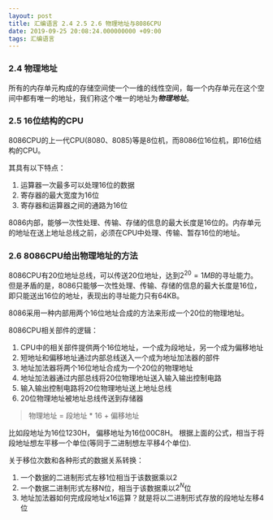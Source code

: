 ```yaml
---
layout: post
title: 汇编语言 2.4 2.5 2.6 物理地址与8086CPU
date: 2019-09-25 20:08:24.000000000 +09:00
tags: 汇编语言
---
```

### 2.4 物理地址
所有的内存单元构成的存储空间使一个一维的线性空间，每一个内存单元在这个空间中都有唯一的地址，我们称这个唯一的地址为***物理地址***。

### 2.5 16位结构的CPU

8086CPU的上一代CPU(8080、8085)等是8位机，而8086位16位机，即16位结构的CPU。

其具有以下特点：

1. 运算器一次最多可以处理16位的数据
2. 寄存器的最大宽度为16位
3. 寄存器和运算器之间的通路为16位

8086内部，能够一次性处理、传输、存储的信息的最大长度是16位的。内存单元的地址在送上地址总线之前，必须在CPU中处理、传输、暂存16位的地址。

### 2.6 8086CPU给出物理地址的方法

8086CPU有20位地址总线，可以传送20位地址，达到$2^{20} = 1 MB$的寻址能力。但是矛盾的是，8086只能够一次性处理、传输、存储的信息的最大长度是16位，即只能送出16位的地址，表现出的寻址能力只有64KB。

8086采用一种内部用两个16位地址合成的方法来形成一个20位的物理地址。

8086CPU相关部件的逻辑：

1. CPU中的相关部件提供两个16位地址，一个成为段地址，另一个成为偏移地址
2. 短地址和偏移地址通过内部总线送入一个成为地址加法器的部件
3. 地址加法器将两个16位地址合成为一个20位的物理地址
4. 地址加法器通过内部总线将20位物理地址送入输入输出控制电路
5. 输入输出控制电路将20位物理地址送上地址总线
6. 20位物理地址被地址总线传送到存储器

> 物理地址 = 段地址 * 16 + 偏移地址

比如段地址为16位1230H， 偏移地址为16位00C8H。 根据上面的公式，相当于将段地址想左平移一个单位(等同于二进制想左平移4个单位). 

关于移位次数和各种形式的数据关系转换：

1. 一个数据的二进制形式左移1位相当于该数据乘以2
2. 一个数据二进制形式左移N位，相当于该数据乘以$2^N$位
3. 地址加法器如何完成段地址x16运算？就是将以二进制形式存放的段地址左移4位
